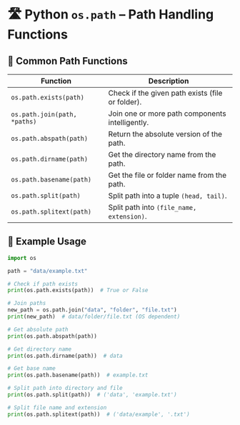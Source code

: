 # 🛣️ Python `os.path` – Path Handling Functions

## 📌 Common Path Functions

| Function | Description |
|----------|-------------|
| `os.path.exists(path)`         | Check if the given path exists (file or folder). |
| `os.path.join(path, *paths)`   | Join one or more path components intelligently. |
| `os.path.abspath(path)`        | Return the absolute version of the path. |
| `os.path.dirname(path)`        | Get the directory name from the path. |
| `os.path.basename(path)`       | Get the file or folder name from the path. |
| `os.path.split(path)`          | Split path into a tuple `(head, tail)`. |
| `os.path.splitext(path)`       | Split path into `(file_name, extension)`. |

## 📌 Example Usage

```python
import os

path = "data/example.txt"

# Check if path exists
print(os.path.exists(path))  # True or False

# Join paths
new_path = os.path.join("data", "folder", "file.txt")
print(new_path)  # data/folder/file.txt (OS dependent)

# Get absolute path
print(os.path.abspath(path))

# Get directory name
print(os.path.dirname(path))  # data

# Get base name
print(os.path.basename(path))  # example.txt

# Split path into directory and file
print(os.path.split(path))  # ('data', 'example.txt')

# Split file name and extension
print(os.path.splitext(path))  # ('data/example', '.txt')
